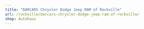```yaml
---
title: "DARCARS Chrysler Dodge Jeep RAM of Rockville"
url: /rockville/darcars-chrysler-dodge-jeep-ram-of-rockville/
shop: Autohaus
---
```

